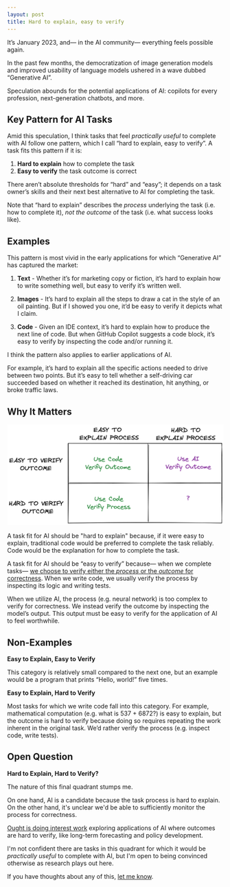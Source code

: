 ```yaml
---
layout: post
title: Hard to explain, easy to verify
---
```


It’s January 2023, and— in the AI community— everything feels possible again.

In the past few months, the democratization of image generation models and improved usability of language models ushered in a wave dubbed “Generative AI”.

Speculation abounds for the potential applications of AI: copilots for every profession, next-generation chatbots, and more.

## Key Pattern for AI Tasks

Amid this speculation, I think tasks that feel _practically useful_ to complete with AI follow one pattern, which I call “hard to explain, easy to verify”. A task fits this pattern if it is:

1. **Hard to explain** how to complete the task
2. **Easy to verify** the task outcome is correct

There aren’t absolute thresholds for “hard” and “easy”; it depends on a task owner’s skills and their next best alternative to AI for completing the task.

Note that “hard to explain” describes the _process_ underlying the task (i.e. how to complete it), _not the outcome_ of the task (i.e. what success looks like).

## Examples

This pattern is most vivid in the early applications for which “Generative AI” has captured the market:

1. **Text** - Whether it’s for marketing copy or fiction, it’s hard to explain how to write something well, but easy to verify it’s written well.

2. **Images** - It’s hard to explain all the steps to draw a cat in the style of an oil painting. But if I showed you one, it’d be easy to verify it depicts what I claim.

3. **Code** - Given an IDE context, it’s hard to explain how to produce the next line of code. But when GitHub Copilot suggests a code block, it’s easy to verify by inspecting the code and/or running it.

I think the pattern also applies to earlier applications of AI.

For example, it’s hard to explain all the specific actions needed to drive between two points. But it’s easy to tell whether a self-driving car succeeded based on whether it reached its destination, hit anything, or broke traffic laws.

## Why It Matters

![](/static/hard-to-explain/quadrants.png)

A task fit for AI should be "hard to explain" because, if it were easy to explain, traditional code would be preferred to complete the task reliably. Code would be the explanation for how to complete the task.

A task fit for AI should be “easy to verify” because— when we complete tasks— [we choose to verify either the _process_ or the _outcome_ for correctness](https://ought.org/updates/2022-04-06-process). When we write code, we usually verify the process by inspecting its logic and writing tests.

When we utilize AI, the process (e.g. neural network) is too complex to verify for correctness. We instead verify the outcome by inspecting the model’s output. This output must be easy to verify for the application of AI to feel worthwhile.

## Non-Examples

**Easy to Explain, Easy to Verify**

This category is relatively small compared to the next one, but an example would be a program that prints “Hello, world!” five times.

**Easy to Explain, Hard to Verify**

Most tasks for which we write code fall into this category. For example, mathematical computation (e.g. what is 537 + 6872?) is easy to explain, but the outcome is hard to verify because doing so requires repeating the work inherent in the original task. We’d rather verify the process (e.g. inspect code, write tests).

## Open Question

**Hard to Explain, Hard to Verify?**

The nature of this final quadrant stumps me.

On one hand, AI is a candidate because the task process is hard to explain. On the other hand, it's unclear we'd be able to sufficiently monitor the process for correctness.

[Ought is doing interest work](https://ought.org/updates/2022-04-06-process) exploring applications of AI where outcomes are hard to verify, like long-term forecasting and policy development.

I'm not confident there are tasks in this quadrant for which it would be _practically useful_ to complete with AI, but I'm open to being convinced otherwise as research plays out here.

If you have thoughts about any of this, [let me know](https://twitter.com/shubroski).
